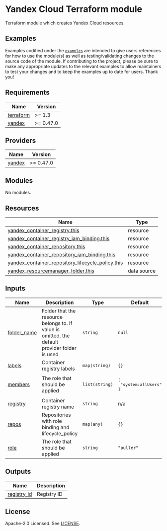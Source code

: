 # Yandex Cloud <RESOURCE> Terraform module

Terraform module which creates Yandex Cloud <RESOURCE> resources.

## Examples

Examples codified under
the [`examples`](https://github.com/terraform-yacloud-modules/terraform-yandex-module-template/tree/main/examples) are intended
to give users references for how to use the module(s) as well as testing/validating changes to the source code of the
module. If contributing to the project, please be sure to make any appropriate updates to the relevant examples to allow
maintainers to test your changes and to keep the examples up to date for users. Thank you!

<!-- BEGINNING OF PRE-COMMIT-TERRAFORM DOCS HOOK -->
## Requirements

| Name | Version |
|------|---------|
| <a name="requirement_terraform"></a> [terraform](#requirement\_terraform) | >= 1.3 |
| <a name="requirement_yandex"></a> [yandex](#requirement\_yandex) | >= 0.47.0 |

## Providers

| Name | Version |
|------|---------|
| <a name="provider_yandex"></a> [yandex](#provider\_yandex) | >= 0.47.0 |

## Modules

No modules.

## Resources

| Name | Type |
|------|------|
| [yandex_container_registry.this](https://registry.terraform.io/providers/yandex-cloud/yandex/latest/docs/resources/container_registry) | resource |
| [yandex_container_registry_iam_binding.this](https://registry.terraform.io/providers/yandex-cloud/yandex/latest/docs/resources/container_registry_iam_binding) | resource |
| [yandex_container_repository.this](https://registry.terraform.io/providers/yandex-cloud/yandex/latest/docs/resources/container_repository) | resource |
| [yandex_container_repository_iam_binding.this](https://registry.terraform.io/providers/yandex-cloud/yandex/latest/docs/resources/container_repository_iam_binding) | resource |
| [yandex_container_repository_lifecycle_policy.this](https://registry.terraform.io/providers/yandex-cloud/yandex/latest/docs/resources/container_repository_lifecycle_policy) | resource |
| [yandex_resourcemanager_folder.this](https://registry.terraform.io/providers/yandex-cloud/yandex/latest/docs/data-sources/resourcemanager_folder) | data source |

## Inputs

| Name | Description | Type | Default | Required |
|------|-------------|------|---------|:--------:|
| <a name="input_folder_name"></a> [folder\_name](#input\_folder\_name) | Folder that the resource belongs to. If value is omitted, the default provider folder is used | `string` | `null` | no |
| <a name="input_labels"></a> [labels](#input\_labels) | Container registry labels | `map(string)` | `{}` | no |
| <a name="input_members"></a> [members](#input\_members) | The role that should be applied | `list(string)` | <pre>[<br>  "system:allUsers"<br>]</pre> | no |
| <a name="input_registry"></a> [registry](#input\_registry) | Container registry name | `string` | n/a | yes |
| <a name="input_repos"></a> [repos](#input\_repos) | Repositories with role binding and lifecycle\_policy | `map(any)` | `{}` | no |
| <a name="input_role"></a> [role](#input\_role) | The role that should be applied | `string` | `"puller"` | no |

## Outputs

| Name | Description |
|------|-------------|
| <a name="output_registry_id"></a> [registry\_id](#output\_registry\_id) | Registry ID |
<!-- END OF PRE-COMMIT-TERRAFORM DOCS HOOK -->

## License

Apache-2.0 Licensed.
See [LICENSE](https://github.com/terraform-yacloud-modules/terraform-yandex-module-template/blob/main/LICENSE).
